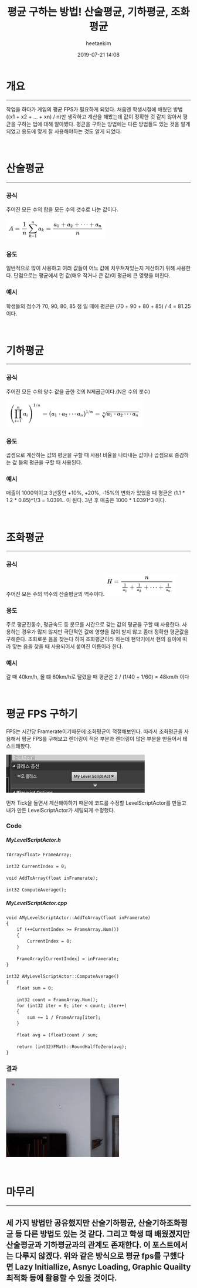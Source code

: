 ﻿---
title: "평균 구하는 방법! 산술평균, 기하평균, 조화평균"
layout: post
date: 2019-07-21 14:08
image: /assets/images/markdown.jpg
headerImage: false
tag:
- Average
category: blog
author: heetaekim
description: 평균을 구하는 방법들을 알아보자
---

# 개요
---
작업을 하다가 게임의 평균 FPS가 필요하게 되었다. 처음엔 학생시절에 배웠던 방법((x1 + x2 + ... + xn) / n)만 생각하고 계산을 해봤는데 값이 정확한 것 같지 않아서 평균을 구하는 법에 대해 알아봤다. 평균을 구하는 방법에는 다른 방법들도 있는 것을 알게 되었고 용도에 맞게 잘 사용해야하는 것도 알게 되었다.

&nbsp;&nbsp;&nbsp;&nbsp;
# 산술평균
---
### 공식
주어진 모든 수의 합을 모든 수의 갯수로 나눈 값이다.

![산술 평균](/assets/images/post/2019-07-21-average/2019-07-21-ArithmeticMean.PNG)


### 용도
일반적으로 많이 사용하고 여러 값들이 어느 값에 치우쳐져있는지 계산하기 위해 사용한다. 단점으로는 평균에서 먼 값(매우 작거나 큰 값)이 평균에 큰 영향을 미친다.

### 예시
학생들의 점수가 70, 90, 80, 85 점 일 때에 평균은 (70 + 90 + 80 + 85) / 4 = 81.25 이다.

&nbsp;&nbsp;&nbsp;&nbsp;
# 기하평균
---
### 공식
주어진 모든 수의 양수 값을 곱한 것의 N제곱근이다.(N은 수의 갯수)

![기하 평균](/assets/images/post/2019-07-21-average/2019-07-21-GeometricMean.PNG)


### 용도
곱셈으로 계산하는 값의 평균을 구할 때 사용! 비율을 나타내는 값이나 곱셈으로 증감하는 값 들의 평균을 구할 때 사용된다. 


### 예시
매출이 1000억이고 3년동안 +10%, +20%, -15%의 변화가 있었을 때 평균은 (1.1 * 1.2 * 0.85)^1/3 = 1.0391.. 이 된다. 3년 후 매출은 1000 * 1.0391^3 이다.


&nbsp;&nbsp;&nbsp;&nbsp;
# 조화평균
---
### 공식
주어진 모든 수의 역수의 산술평균의 역수이다.
![조화 평균](/assets/images/post/2019-07-21-average/2019-07-21-HarmonicMean.PNG)

### 용도
주로 평균진동수, 평균속도 등 분모를 시간으로 갖는 값의 평균을 구할 때 사용한다. 사용하는 경우가 많지 않지만 극단적인 값에 영향을 많이 받지 않고 좀더 정확한 평균값을 구해준다. 조화로운 음을 찾는다 하여 조화평균이라 하는데 현악기에서 현의 길이에 따라 맞는 음을 찾을 때 사용되어서 붙여진 이름이라 한다.

### 예시
갈 때 40km/h, 올 떄 60km/h로 달렸을 때 평균은 2 / (1/40 + 1/60) = 48km/h 이다

&nbsp;&nbsp;&nbsp;&nbsp;
# 평균 FPS 구하기
FPS는 시간당 Framerate이기때문에 조화평균이 적절해보인다. 따라서 조화평균을 사용해서 평균 FPS를 구해보고 렌더링이 적은 부분과 렌더링이 많은 부분을 만들어서 테스트해봤다.

![Level 수정](/assets/images/post/2019-07-21-average/2019-07-21-LevelScriptActor.PNG)

먼저 Tick을 돌면서 계산해야하기 때문에 코드를 수정할 LevelScriptActor를 만들고 내가 만든 LevelScriptActor가 세팅되게 수정했다.

### Code

##### MyLevelScriptActor.h
```
TArray<float> FrameArray;

int32 CurrentIndex = 0;

void AddToArray(float inFramerate);

int32 ComputeAverage();
```

##### MyLevelScriptActor.cpp
```
void AMyLevelScriptActor::AddToArray(float inFramerate)
{
	if (++CurrentIndex >= FrameArray.Num())
	{
		CurrentIndex = 0;
	}

	FrameArray[CurrentIndex] = inFramerate;
}

int32 AMyLevelScriptActor::ComputeAverage()
{
	float sum = 0;

	int32 count = FrameArray.Num();
	for (int32 iter = 0; iter < count; iter++)
	{
		sum += 1 / FrameArray[iter];
	}

	float avg = (float)count / sum;

	return (int32)FMath::RoundHalfToZero(avg);
}
```

### 결과
![결과](/assets/images/post/2019-07-21-average/2019-07-21-Result.gif)

&nbsp;&nbsp;&nbsp;&nbsp;
# 마무리
---
세 가지 방법만 공유했지만 산술기하평균, 산술기하조화평균 등 다른 방법도 있는 것 같다. 그리고 학생 때 배웠겠지만 산술평균과 기하평균과의 관계도 존재한다. 이 포스트에서는 다루지 않겠다. 위와 같은 방식으로 평균 fps를 구했다면 Lazy Initiallize, Asnyc Loading, Graphic Quailty 최적화 등에 활용할 수 있을 것이다.
---
